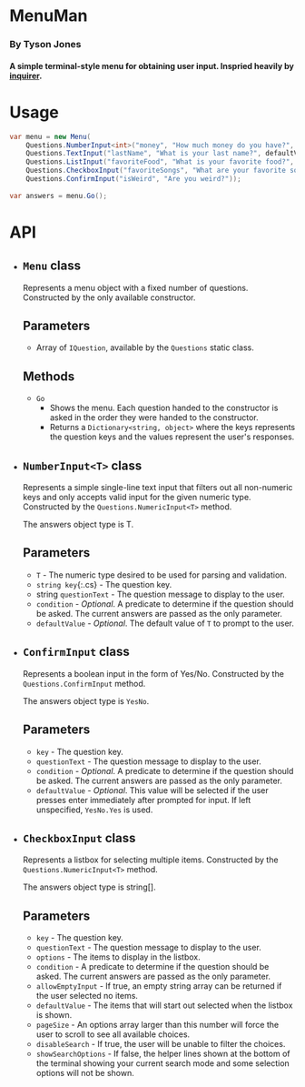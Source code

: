 # MenuMan

### By Tyson Jones

#### A simple terminal-style menu for obtaining user input. Inspried heavily by [inquirer](https://www.npmjs.com/package/inquirer).

# Usage
```cs
var menu = new Menu(
    Questions.NumberInput<int>("money", "How much money do you have?", defaultValue: 33),
    Questions.TextInput("lastName", "What is your last name?", defaultValue: "Tyson"),
    Questions.ListInput("favoriteFood", "What is your favorite food?", availableFoods),
    Questions.CheckboxInput("favoriteSongs", "What are your favorite songs?", availableSongs),
    Questions.ConfirmInput("isWeird", "Are you weird?"));
    
var answers = menu.Go();
```

# API
- ## `Menu` class
  Represents a menu object with a fixed number of questions. Constructed by the only available constructor.
  ## Parameters
  - Array of `IQuestion`, available by the `Questions` static class.
  ## Methods
  - `Go`
    - Shows the menu. Each question handed to the constructor is asked in the order they were handed to the constructor.
    - Returns a `Dictionary<string, object>` where the keys represents the question keys and the values represent the user's responses.
- ## `NumberInput<T>` class
  Represents a simple single-line text input that filters out all non-numeric keys and only accepts valid input for the given numeric type. Constructed by the `Questions.NumericInput<T>` method.

  The answers object type is T.
  ## Parameters
  - `T` - The numeric type desired to be used for parsing and validation.
  - `string key`{:.cs} - The question key.
  - string `questionText` - The question message to display to the user.
  - `condition` - *Optional*. A predicate to determine if the question should be asked. The current answers are passed as the only parameter.
  - `defaultValue` - *Optional*. The default value of `T` to prompt to the user.
- ## `ConfirmInput` class
  Represents a boolean input in the form of Yes/No. Constructed by the `Questions.ConfirmInput` method.

  The answers object type is `YesNo`.
  ## Parameters
  - `key` - The question key.
  - `questionText` - The question message to display to the user.
  - `condition` - *Optional*. A predicate to determine if the question should be asked. The current answers are passed as the only parameter.
  - `defaultValue` - *Optional*. This value will be selected if the user presses enter immediately after prompted for input. If left unspecified, `YesNo.Yes` is used.
- ## `CheckboxInput` class
  Represents a listbox for selecting multiple items. Constructed by the `Questions.NumericInput<T>` method.

  The answers object type is string[].
  ## Parameters
    - `key` - The question key.
    - `questionText` - The question message to display to the user.
    - `options` - The items to display in the listbox.
    - `condition` - A predicate to determine if the question should be asked. The current answers are passed as the only parameter.
    - `allowEmptyInput` - If true, an empty string array can be returned if the user selected no items.
    - `defaultValue` - The items that will start out selected when the listbox is shown.
    - `pageSize` - An options array larger than this number will force the user to scroll to see all available choices.
    - `disableSearch` - If true, the user will be unable to filter the choices.
    - `showSearchOptions` - If false, the helper lines shown at the bottom of the terminal showing your current search mode and some selection options will not be shown.